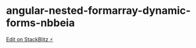 # angular-nested-formarray-dynamic-forms-nbbeia

[Edit on StackBlitz ⚡️](https://stackblitz.com/edit/angular-nested-formarray-dynamic-forms-nbbeia)
